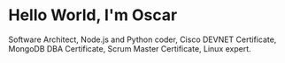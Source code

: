 # Hello World, I'm Oscar

<!-- ![Alt Text](https://media.giphy.com/media/MeJgB3yMMwIaHmKD4z/giphy.gif) -->

<!-- <img src="https://media.giphy.com/media/MeJgB3yMMwIaHmKD4z/giphy.gif" width="100" height="90"/> -->

Software Architect, Node.js and Python coder, Cisco DEVNET Certificate, MongoDB DBA Certificate, Scrum Master Certificate, Linux expert.

<!---
oscarGtz86/oscarGtz86 is a ✨ special ✨ repository because its `README.md` (this file) appears on your GitHub profile.
You can click the Preview link to take a look at your changes.
--->
